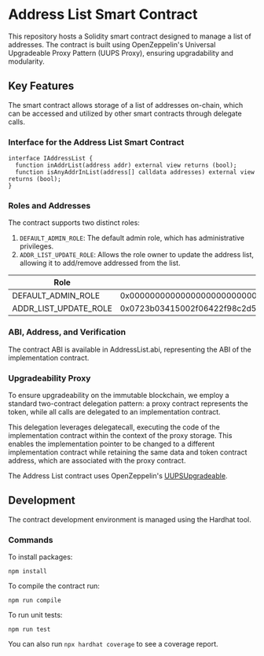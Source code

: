 # Address List Smart Contract

This repository hosts a Solidity smart contract designed to manage a list of addresses. The contract is built using OpenZeppelin's Universal Upgradeable Proxy Pattern (UUPS Proxy), ensuring upgradability and modularity.

## Key Features

The smart contract allows storage of a list of addresses on-chain, which can be accessed and utilized by other smart contracts through delegate calls.

### Interface for the Address List Smart Contract

```solidity
interface IAddressList {
  function inAddrList(address addr) external view returns (bool);
  function isAnyAddrInList(address[] calldata addresses) external view returns (bool);
}
```

### Roles and Addresses

The contract supports two distinct roles:

1. `DEFAULT_ADMIN_ROLE`: The default admin role, which has administrative privileges.
2. `ADDR_LIST_UPDATE_ROLE`: Allows the role owner to update the address list, allowing it to add/remove addressed from the list.


| Role                   | Role-hash                                                            |
| ---------------------- | ---------------------------------------------------------------------|
| DEFAULT_ADMIN_ROLE     | 0x0000000000000000000000000000000000000000                           |
| ADDR_LIST_UPDATE_ROLE  | 0x0723b03415002f06422f98c2d569ea0040321d014ea2d3686ab39551941dcade   |

### ABI, Address, and Verification

The contract ABI is available in AddressList.abi, representing the ABI of the implementation contract.

### Upgradeability Proxy

To ensure upgradeability on the immutable blockchain, we employ a standard two-contract delegation pattern: a proxy contract represents the token, while all calls are delegated to an implementation contract.

This delegation leverages delegatecall, executing the code of the implementation contract within the context of the proxy storage. This enables the implementation pointer to be changed to a different implementation contract while retaining the same data and token contract address, which are associated with the proxy contract.

The Address List contract uses OpenZeppelin's [UUPSUpgradeable](https://github.com/OpenZeppelin/openzeppelin-contracts-upgradeable/blob/release-v4.9/contracts/proxy/utils/UUPSUpgradeable.sol).

## Development

The contract development environment is managed using the Hardhat tool.

### Commands

To install packages:

`npm install`

To compile the contract run:

`npm run compile`

To run unit tests:

`npm run test`

You can also run `npx hardhat coverage` to see a coverage report.
